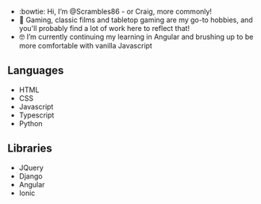 - :bowtie: Hi, I’m @Scrambles86 - or Craig, more commonly!
- :monocle_face: Gaming, classic films and tabletop gaming are my go-to hobbies, and you'll probably find a lot of work here to reflect that!
- :nerd_face: I’m currently continuing my learning in Angular and brushing up to be more comfortable with vanilla Javascript

## Languages 

* HTML
* CSS
* Javascript
* Typescript
* Python

## Libraries

* JQuery
* Django
* Angular
* Ionic

